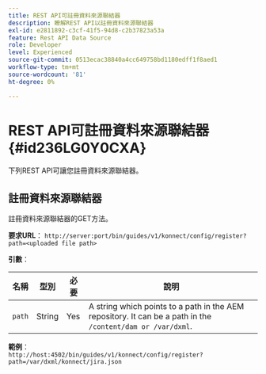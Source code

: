 ```yaml
---
title: REST API可註冊資料來源聯結器
description: 瞭解REST API以註冊資料來源聯結器
exl-id: e2811892-c3cf-41f5-94d8-c2b37823a53a
feature: Rest API Data Source
role: Developer
level: Experienced
source-git-commit: 0513ecac38840a4cc649758bd1180edff1f8aed1
workflow-type: tm+mt
source-wordcount: '81'
ht-degree: 0%

---
```


# REST API可註冊資料來源聯結器 {#id236LG0Y0CXA}

下列REST API可讓您註冊資料來源聯結器。

## 註冊資料來源聯結器

註冊資料來源聯結器的GET方法。

**要求URL**：
`http://server:port/bin/guides/v1/konnect/config/register?path=<uploaded file path>`

**引數**：

|名稱|型別|必要|說明|
|----|----|--------|-----------|
|`path`|String|Yes|A string which points to a path in the AEM repository. It can be a path in the `/content/dam or /var/dxml`.|

**範例**：\
`http://host:4502/bin/guides/v1/konnect/config/register?path=/var/dxml/konnect/jira.json`
